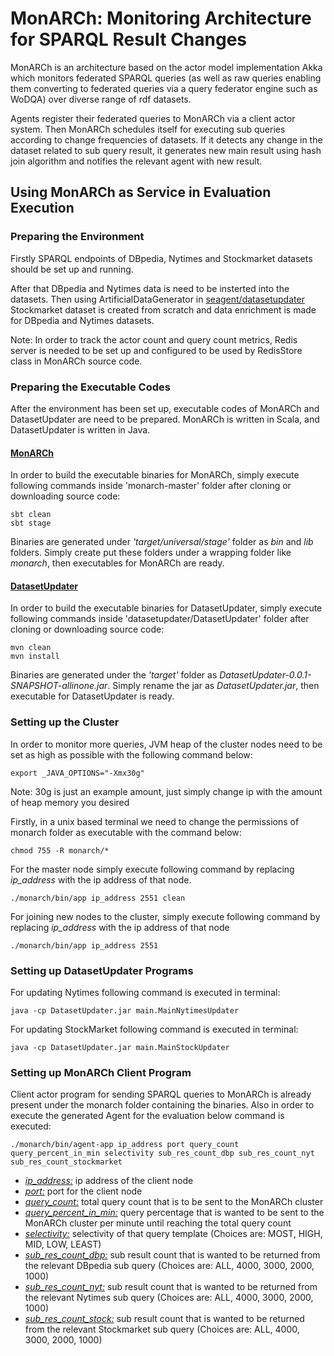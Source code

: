 # MonARCh: Monitoring Architecture for SPARQL Result Changes

MonARCh is an architecture based on the actor model implementation Akka which monitors federated SPARQL queries (as well as raw queries enabling them 
converting to federated queries via a query federator engine such as WoDQA) over diverse range of rdf datasets.

Agents register their federated queries to MonARCh via a client actor system. Then MonARCh schedules itself for executing sub queries according to change 
frequencies of datasets. If it detects any change in the dataset related to sub query result, it generates new main result using hash join algorithm
and notifies the relevant agent with new result.

## Using MonARCh as Service in Evaluation Execution

### Preparing the Environment

Firstly SPARQL endpoints of DBpedia, Nytimes and Stockmarket datasets should be set up and running.

After that DBpedia and Nytimes data is need to be insterted into the datasets. Then using ArtificialDataGenerator in [seagent/datasetupdater](https://github.com/seagent/datasetupdater) Stockmarket dataset is created from scratch and data enrichment is made for DBpedia and Nytimes datasets.

Note: In order to track the actor count and query count metrics, Redis server is needed to be set up and configured to be used by RedisStore class in MonARCh source code.

### Preparing the Executable Codes

After the environment has been set up, executable codes of MonARCh and DatasetUpdater are need to be prepared. MonARCh is written in Scala, and DatasetUpdater is written in Java.

#### <ins>MonARCh</ins>

In order to build the executable binaries for MonARCh, simply execute following commands inside 'monarch-master' folder after cloning or downloading source code:

```console
sbt clean
sbt stage
```
Binaries are generated under *'target/universal/stage'* folder as *bin* and *lib* folders. Simply create  put these folders under a wrapping folder like *monarch*, then executables for MonARCh are ready.

#### <ins>DatasetUpdater</ins>

In order to build the executable binaries for DatasetUpdater, simply execute following commands inside 'datasetupdater/DatasetUpdater' folder after cloning or downloading source code:

```console
mvn clean
mvn install
```
Binaries are generated under the *'target'* folder as *DatasetUpdater-0.0.1-SNAPSHOT-allinone.jar*. Simply rename the jar as *DatasetUpdater.jar*, then executable for DatasetUpdater is ready.

### Setting up the Cluster

In order to monitor more queries, JVM heap of the cluster nodes need to be set as high as possible with the following command below:

```console
export _JAVA_OPTIONS="-Xmx30g"
```
Note: 30g is just an example amount, just simply change ip with the amount of heap memory you desired


Firstly, in a unix based terminal we need to change the permissions of monarch folder as executable with the command below:

```console
chmod 755 -R monarch/*
```

For the master node simply execute following command by replacing *ip_address* with the ip address of that node.

```console
./monarch/bin/app ip_address 2551 clean
```
For joining new nodes to the cluster, simply execute following command by replacing *ip_address* with the ip address of that node

```console
./monarch/bin/app ip_address 2551
```

### Setting up DatasetUpdater Programs

For updating Nytimes following command is executed in terminal:

```console
java -cp DatasetUpdater.jar main.MainNytimesUpdater
```

For updating StockMarket following command is executed in terminal:
```console
java -cp DatasetUpdater.jar main.MainStockUpdater
```
### Setting up MonARCh Client Program

Client actor program for sending SPARQL queries to MonARCh is already present under the monarch folder containing the binaries. Also in order to execute the generated Agent for the evaluation below command is executed:

```console
./monarch/bin/agent-app ip_address port query_count query_percent_in_min selectivity sub_res_count_dbp sub_res_count_nyt sub_res_count_stockmarket
```

* *<ins>ip_address:</ins>* ip address of the client node
* *<ins>port:</ins>* port for the client node
* *<ins>query_count:</ins>* total query count that is to be sent to the MonARCh cluster
* *<ins>query_percent_in_min:</ins>* query percentage that is wanted to be sent to the MonARCh cluster per minute until reaching the total query count
* *<ins>selectivity:</ins>* selectivity of that query template (Choices are: MOST, HIGH, MID, LOW, LEAST)
* *<ins>sub_res_count_dbp:</ins>* sub result count that is wanted to be returned from the relevant DBpedia sub query (Choices are: ALL, 4000, 3000, 2000, 1000)
* *<ins>sub_res_count_nyt:</ins>* sub result count that is wanted to be returned from the relevant Nytimes sub query (Choices are: ALL, 4000, 3000, 2000, 1000)
* *<ins>sub_res_count_stock:</ins>* sub result count that is wanted to be returned from the relevant Stockmarket sub query (Choices are: ALL, 4000, 3000, 2000, 1000)
